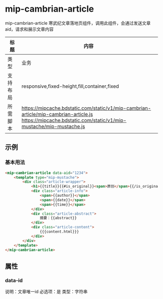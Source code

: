 # mip-cambrian-article

mip-cambrian-article 寒武纪文章落地页组件，调用此组件，会通过发送文章aid，请求和展示文章内容

| 标题   | 内容                                       |
| ---- | ---------------------------------------- |
| 类型   | 业务                                       |
| 支持布局 | responsive,fixed-height,fill,container,fixed |
| 所需脚本 | https://mipcache.bdstatic.com/static/v1/mip-cambrian-article/mip-cambrian-article.js<br/> https://mipcache.bdstatic.com/static/v1/mip-mustache/mip-mustache.js |

## 示例

### 基本用法
```html
<mip-cambrian-article data-aid="1234">
    <template type="mip-mustache">
        <div class="article-wrapper">
            <h1>{{title}}{{#is_original}}<span>原创</span>{{/is_original}}</h1>
            <div class="article-info">
                <span>{{author}}</span>
                <span>{{date}}</span>
                <span>{{time}}</span>
            </div>
            <div class="article-abstract">
                摘要：{{abstract}}
            </div>
            <div class="article-content">
                {{{content.html}}}
            </div>
        </div>
    </template>
</mip-cambrian-article>
```

## 属性

### data-id

说明：文章唯一id
必选项：是
类型：字符串

